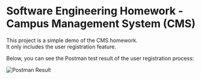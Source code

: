 # Software Engineering Homework - Campus Management System (CMS)

This project is a simple demo of the CMS homework.  
It only includes the user registration feature.

Below, you can see the Postman test result of the user registration process:

![Postman Result](cmsDemo/postman_result.png)
